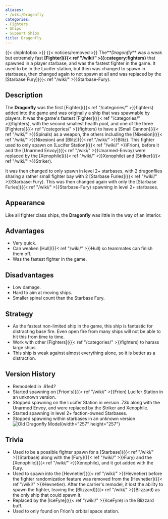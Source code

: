 ```yaml
---
aliases:
- /wiki/Dragonfly
categories:
- Fighters
- Ships
- Support Ships
title: Dragonfly
---
```


{{< shipInfobox >}} {{< notices/removed >}} The**_Dragonfly_** was a weak but extremely fast **[Fighter]({{< ref "/wiki/" >}}:category:fighters)** that spawned in a player starbase, and was the fastest fighter in the game. It used to be in the Lucifer station, but then was changed to spawn in starbases, then changed again to not spawn at all and was replaced by the [Starbase Fury]({{< ref "/wiki/" >}}Starbase-Fury). 

## Description

The **Dragonfly** was the first [Fighter]({{< ref "/categories/" >}}fighters) added into the game and was originally a ship that was spawnable by players. It was the game's fastest [Fighter]({{< ref "/categories/" >}}fighters), with the second smallest health pool, and one of the three [Fighters]({{< ref "/categories/" >}}fighters) to have a [Small Cannon]({{< ref "/wiki/" >}}Spinals) as a weapon, the others including the [Nixesion]({{< ref "/wiki/" >}}Nixesion) and [Blitz]({{< ref "/wiki/" >}}Blitz). This fighter used to only spawn on [Lucifer Station]({{< ref "/wiki/" >}}Frion), before it and the [Unarmed Envoy]({{< ref "/wiki/" >}}Unarmed-Envoy) were replaced by the [Xenophile]({{< ref "/wiki/" >}}Xenophile) and [Striker]({{< ref "/wiki/" >}}Striker).

It was then changed to only spawn in level 2+ starbases, with 2 dragonflies sharing a rather small fighter bay with 2 [Starbase Furies]({{< ref "/wiki/" >}}Starbase-Fury). This was then changed again with only the [Starbase Furies]({{< ref "/wiki/" >}}Starbase-Fury) spawning in level 2+ starbases.

## Appearance

Like all fighter class ships, the **Dragonfly** was little in the way of an interior.

## Advantages

- Very quick.
- Can weaken [Hull]({{< ref "/wiki/" >}}Hull) so teammates can finish them off.
- Was the fastest fighter in the game.

## Disadvantages

- Low damage.
- Hard to aim at moving ships.
- Smaller spinal count than the Starbase Fury.

## Strategy

- As the fastest non-limited ship in the game, this ship is fantastic for distracting base fire. Even open fire from many ships will not be able to hit this from time to time.
- Work with other [Fighters]({{< ref "/categories/" >}}fighters) to harass large ships.
- This ship is weak against almost everything alone, so it is better as a distraction.

## Version History 

- Remodeled in .61e4?
- Started spawning on [Frion's]({{< ref "/wiki/" >}}Frion) Lucifer Station in an unknown version.
- Stopped spawning on the Lucifer Station in version .73b along with the Unarmed Envoy, and were replaced by the Striker and Xenophile.
- Started spawning in level 2+ faction-owned Starbases.
- Stopped spawning within starbases in an unknown version![Old
Dragonfly Model](Dragonfly-0.png "Old Dragonfly Model"){width="257" height="257"}

## Trivia

- Used to be a possible fighter spawn for a [Starbase]({{< ref "/wiki/" >}}Starbase) along with the [Fury]({{< ref "/wiki/" >}}Fury) and the [Xenophile]({{< ref "/wiki/" >}}Xenophile), and it got added with the Fury.
- Used to spawn into the [Hevnetier]({{< ref "/wiki/" >}}Hevnetier) before the fighter randomization feature was removed from the [Hevnetier]({{< ref "/wiki/" >}}Hevnetier). After the carrier's remodel, it lost the ability to spawn the fighter, leaving the [Blizzard]({{< ref "/wiki/" >}}Blizzard) as the only ship that could spawn it.
- Replaced by the [IceFyre]({{< ref "/wiki/" >}}IceFyre) in the Blizzard buff.
- Used to only found on Frion's orbital space station.